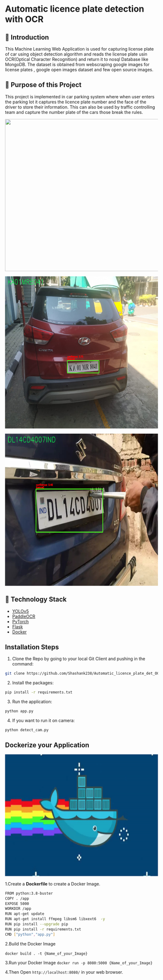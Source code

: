 # Automatic licence plate detection with OCR

## 📌 Introduction
This Machine Learning Web Application is used for capturing license plate of car using object detection algorithm and reads the license plate usin OCR(Optical Character Recognition) and return it to nosql Database like MongoDB. 
The dataset is obtained from webscraping google images for license plates , google open images dataset and few open source images.

## 🎯 Purpose of this Project
This project is implemented in car parking system where when user enters the parking lot it captures the licence plate number and the face of the driver to store their information.
This can also be used by traffic controlling team and capture the number plate of the cars those break the rules.

<p align="center">
  <img width="900" height="500" src="images/demo.gif">
</p>

<p align="center">
  <img width="900" height="500" src="images/output_2.png">
</p>

<p align="center">
  <img width="900" height="500" src="images/output_1.png">
</p>

## 🏁 Technology Stack

* [YOLOv5](https://github.com/ultralytics/yolov5)
* [PaddleOCR](https://github.com/PaddlePaddle/PaddleOCR)
* [PyTorch](https://pytorch.org/)
* [Flask](https://github.com/pallets/flask)
* [Docker](https://www.docker.com/)

## Installation Steps
1. Clone the Repo by going to your local Git Client and pushing in the command:
```sh
git clone https://github.com/Shashank238/Automatic_licence_plate_det_OCR
```
2. Install the packages:
```sh
pip install -r requirements.txt
```
3. Run the application:
```sh
python app.py
```
4. If you want to run it on camera:
```sh
python detect_cam.py
```

## Dockerize your Application

<p align="center">
  <img width="600" height="400" src="images/docker.gif">
</p>

1.Create a **Dockerfile** to create a Docker Image.
```sh
FROM python:3.8-buster
COPY . /app
EXPOSE 5000
WORKDIR /app
RUN apt-get update
RUN apt-get install ffmpeg libsm6 libxext6  -y
RUN pip install --upgrade pip
RUN pip install -r requirements.txt
CMD ["python","app.py"]
```
2.Build the Docker Image

`docker build . -t {Name_of_your_Image}`

3.Run your Docker Image
`docker run -p 8080:5000 {Name_of_your_Image}`

4.Then Open `http://localhost:8080/` in your web browser.




